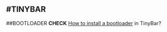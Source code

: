 #TINYBAR
---
##BOOTLOADER
**CHECK** [How to install a bootloader](http://VladimirDuan.github.io/TinyBar/Bootloader) in TinyBar?
